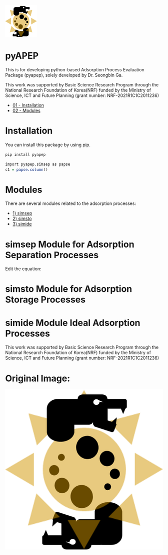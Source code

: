 
<img src="/img/pyapep_logo04.png" width="20%" height="20%">


# pyAPEP
This is for developing python-based Adsorption Process Evaluation Package (pyapep), solely developed by Dr. Seongbin Ga.

This work was supported by Basic Science Research Program through the National Research Foundation of Korea(NRF) funded by the Ministry of Science, ICT and Future Planning (grant number: NRF-2021R1C1C2011236)

- [01 - Installation](https://github.com/sebyga/pyAPEP_v0_0_5#Installation)
- [02 - Modules](https://github.com/sebyga/pyAPEP_v0_0_5#Modules)


# Installation
You can install this package by using pip.
``` r
pip install pyapep
```

``` r
import pyapep.simsep as papse
c1 = papse.column()
```


# Modules
There are several modules related to the adsorption processes:
- [1) simsep](https://github.com/sebyga/pyAPEP_v0_0_5#simsep-Module-for-Adsorption-Separation-Processes)
- [2) simsto](https://github.com/sebyga/pyAPEP_v0_0_5#simsto-Module-for-Adsorption-Storage-Processes)
- [3) simide](https://github.com/sebyga/pyAPEP_v0_0_5#simide-Module-Ideal-Adsorption-Processes)

# simsep Module for Adsorption Separation Processes

Edit the equation:

# simsto Module for Adsorption Storage Processes

# simide Module Ideal Adsorption Processes

This work was supported by Basic Science Research Program through the National Research Foundation of Korea(NRF) funded by the Ministry of Science, ICT and Future Planning (grant number: NRF-2021R1C1C2011236)

# Original Image:

![icon_pyapep](/img/pyapep_logo04.png)
